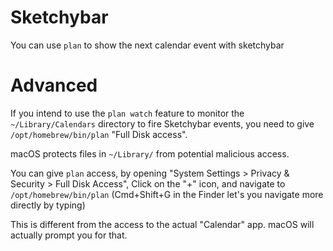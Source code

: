 # Sketchybar

You can use `plan` to show the next calendar event with sketchybar

# Advanced

If you intend to use the `plan watch` feature to monitor the `~/Library/Calendars` directory to fire Sketchybar events, you need to give `/opt/homebrew/bin/plan` "Full Disk access".

macOS protects files in `~/Library/` from potential malicious access.

You can give `plan` access, by opening "System Settings > Privacy & Security > Full Disk Access", Click on the "+" icon, and navigate to `/opt/homebrew/bin/plan` (Cmd+Shift+G in the Finder let's you navigate more directly by typing)

This is different from the access to the actual "Calendar" app. macOS will actually prompt you for that.

